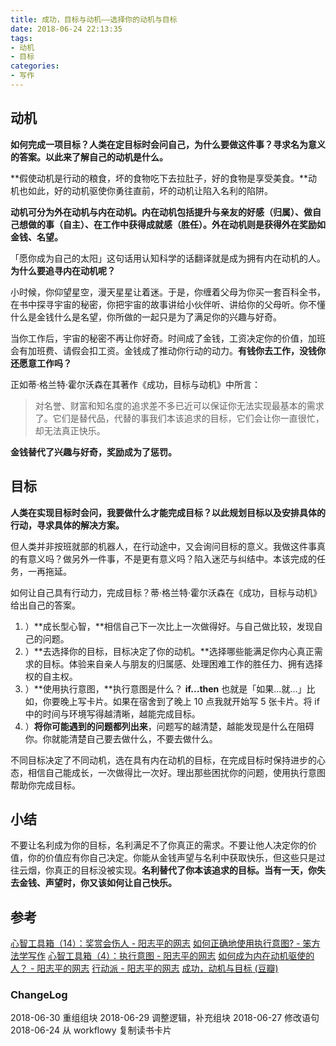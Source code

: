 ```yaml
---
title: 成功，目标与动机——选择你的动机与目标 
date: 2018-06-24 22:13:35
tags:
- 动机
- 目标
categories:
- 写作
---
```

## 动机
**如何完成一项目标？人类在定目标时会问自己，为什么要做这件事？寻求名为意义的答案。以此来了解自己的动机是什么。**
<!-- more -->
**假使动机是行动的粮食，坏的食物吃下去拉肚子，好的食物是享受美食。**动机也如此，好的动机驱使你勇往直前，坏的动机让陷入名利的陷阱。

**动机可分为外在动机与内在动机。内在动机包括提升与亲友的好感（归属）、做自己想做的事（自主）、在工作中获得成就感（胜任）。外在动机则是获得外在奖励如金钱、名望。**

「愿你成为自己的太阳」这句话用认知科学的话翻译就是成为拥有内在动机的人。**为什么要追寻内在动机呢？**

小时候，你仰望星空，漫天星星让着迷。于是，你缠着父母为你买一套百科全书，在书中探寻宇宙的秘密，你把宇宙的故事讲给小伙伴听、讲给你的父母听。你不懂什么是金钱什么是名望，你所做的一起只是为了满足你的兴趣与好奇。

当你工作后，宇宙的秘密不再让你好奇。时间成了金钱，工资决定你的价值，加班会有加班费、请假会扣工资。金钱成了推动你行动的动力。**有钱你去工作，没钱你还愿意工作吗？**

正如蒂·格兰特·霍尔沃森在其著作《成功，目标与动机》中所言：
>对名誉、财富和知名度的追求差不多已近可以保证你无法实现最基本的需求了。它们是替代品，代替的事我们本该追求的目标，它们会让你一直很忙，却无法真正快乐。


**金钱替代了兴趣与好奇，奖励成为了惩罚。**

## 目标

**人类在实现目标时会问，我要做什么才能完成目标？以此规划目标以及安排具体的行动，寻求具体的解决方案。**

但人类并非按班就部的机器人，在行动途中，又会询问目标的意义。我做这件事真的有意义吗？做另外一件事，不是更有意义吗？陷入迷茫与纠结中。本该完成的任务，一再拖延。

如何让自己具有行动力，完成目标？蒂·格兰特·霍尔沃森在《成功，目标与动机》给出自己的答案。

1. ）**成长型心智，**相信自己下一次比上一次做得好。与自己做比较，发现自己的问题。
2. ）**去选择你的目标，目标决定了你的动机。**选择哪些能满足你内心真正需求的目标。体验来自亲人与朋友的归属感、处理困难工作的胜任力、拥有选择权的自主权。
3. ）**使用执行意图，**执行意图是什么？ **if...then**  也就是「如果...就...」比如，你要晚上写卡片。如果在宿舍到了晚上 10 点我就开始写 5 张卡片。将 if 中的时间与环境写得越清晰，越能完成目标。
4. ）**将你可能遇到的问题都列出来**，问题写的越清楚，越能发现是什么在阻碍你。你就能清楚自己要去做什么，不要去做什么。

不同目标决定了不同动机，选在具有内在动机的目标，在完成目标时保持进步的心态，相信自己能成长，一次做得比一次好。理出那些困扰你的问题，使用执行意图帮助你完成目标。

## 小结

不要让名利成为你的目标，名利满足不了你真正的需求。不要让他人决定你的价值，你的价值应有你自己决定。你能从金钱声望与名利中获取快乐，但这些只是过往云烟，你真正的目标没被实现。**名利替代了你本该追求的目标。当有一天，你失去金钱、声望时，你又该如何让自己快乐。**

## 参考
[心智工具箱（14）：奖赏会伤人 - 阳志平的网志](https://www.yangzhiping.com/psy/punished-by-rewards.html)
[如何正确地使用执行意图? - 笨方法学写作](http://www.cnfeat.com/blog/2015/11/21/if-then/)
[心智工具箱（4）：执行意图 - 阳志平的网志](https://www.yangzhiping.com/psy/implementation-intentions.html)
[如何成为内在动机驱使的人？ - 阳志平的网志](https://www.yangzhiping.com/psy/YangQ&A-SelfDetermination.html)
[行动派 - 阳志平的网志](https://www.yangzhiping.com/psy/YangQ&A-Implementation-intention.html)
[成功，动机与目标 (豆瓣)](https://book.douban.com/subject/22994632/)
### ChangeLog
2018-06-30 重组组块
2018-06-29 调整逻辑，补充组块
2018-06-27 修改语句
2018-06-24 从 workflowy 复制读书卡片